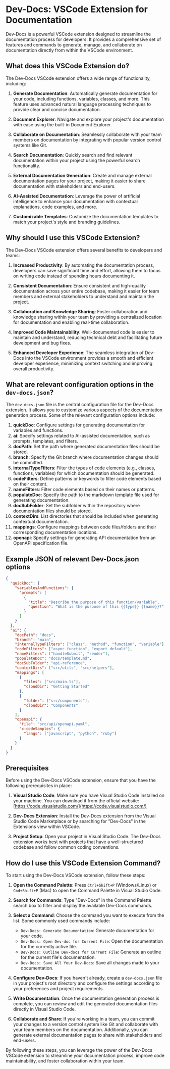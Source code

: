 
  
  # **Dev-Docs: VSCode Extension for Documentation**

Dev-Docs is a powerful VSCode extension designed to streamline the documentation process for developers. It provides a comprehensive set of features and commands to generate, manage, and collaborate on documentation directly from within the VSCode environment.

## What does this VSCode Extension do?

The Dev-Docs VSCode extension offers a wide range of functionality, including:

1. **Generate Documentation**: Automatically generate documentation for your code, including functions, variables, classes, and more. This feature uses advanced natural language processing techniques to provide clear and concise documentation.

2. **Document Explorer**: Navigate and explore your project's documentation with ease using the built-in Document Explorer.

3. **Collaborate on Documentation**: Seamlessly collaborate with your team members on documentation by integrating with popular version control systems like Git.

4. **Search Documentation**: Quickly search and find relevant documentation within your project using the powerful search functionality.

5. **External Documentation Generation**: Create and manage external documentation pages for your project, making it easier to share documentation with stakeholders and end-users.

6. **AI-Assisted Documentation**: Leverage the power of artificial intelligence to enhance your documentation with contextual explanations, code examples, and more.

7. **Customizable Templates**: Customize the documentation templates to match your project's style and branding guidelines.

## Why should I use this VSCode Extension?

The Dev-Docs VSCode extension offers several benefits to developers and teams:

1. **Increased Productivity**: By automating the documentation process, developers can save significant time and effort, allowing them to focus on writing code instead of spending hours documenting it.

2. **Consistent Documentation**: Ensure consistent and high-quality documentation across your entire codebase, making it easier for team members and external stakeholders to understand and maintain the project.

3. **Collaboration and Knowledge Sharing**: Foster collaboration and knowledge sharing within your team by providing a centralized location for documentation and enabling real-time collaboration.

4. **Improved Code Maintainability**: Well-documented code is easier to maintain and understand, reducing technical debt and facilitating future development and bug fixes.

5. **Enhanced Developer Experience**: The seamless integration of Dev-Docs into the VSCode environment provides a smooth and efficient developer experience, minimizing context switching and improving overall productivity.

## What are relevant configuration options in the `dev-docs.json`?

The `dev-docs.json` file is the central configuration file for the Dev-Docs extension. It allows you to customize various aspects of the documentation generation process. Some of the relevant configuration options include:

1. **quickDoc**: Configure settings for generating documentation for variables and functions.
2. **ai**: Specify settings related to AI-assisted documentation, such as prompts, templates, and filters.
3. **docPath**: Set the path where generated documentation files should be stored.
4. **branch**: Specify the Git branch where documentation changes should be committed.
5. **internalTypeFilters**: Filter the types of code elements (e.g., classes, functions, variables) for which documentation should be generated.
6. **codeFilters**: Define patterns or keywords to filter code elements based on their content.
7. **nameFilters**: Filter code elements based on their names or patterns.
8. **populateDoc**: Specify the path to the markdown template file used for generating documentation.
9. **docSubFolder**: Set the subfolder within the repository where documentation files should be stored.
10. **contextDirs**: List directories that should be included when generating contextual documentation.
11. **mappings**: Configure mappings between code files/folders and their corresponding documentation locations.
12. **openapi**: Specify settings for generating API documentation from an OpenAPI specification file.

## Example JSON of relevant Dev-Docs.json options

```json
{
  "quickDoc": {
    "variablesAndFunctions": {
      "prompts": [
        {
          "title": "Describe the purpose of this function/variable",
          "question": "What is the purpose of this {{type}} {{name}}?"
        }
      ]
    }
  },
  "ai": {
    "docPath": "docs",
    "branch": "main",
    "internalTypeFilters": ["class", "method", "function", "variable"],
    "codeFilters": ["async function", "export default"],
    "nameFilters": ["handleSubmit", "render"],
    "populateDoc": "docs/template.md",
    "docSubFolder": "api-reference",
    "contextDirs": ["src/utils", "src/helpers"],
    "mappings": [
      {
        "files": ["src/main.ts"],
        "cloudDir": "Getting Started"
      },
      {
        "folder": ["src/components"],
        "cloudDir": "Components"
      }
    ],
    "openapi": {
      "file": "src/api/openapi.yaml",
      "x-codeSamples": {
        "langs": ["javascript", "python", "ruby"]
      }
    }
  }
}
```

## Prerequisites

Before using the Dev-Docs VSCode extension, ensure that you have the following prerequisites in place:

1. **Visual Studio Code**: Make sure you have Visual Studio Code installed on your machine. You can download it from the official website: [https://code.visualstudio.com/](https://code.visualstudio.com/)

2. **Dev-Docs Extension**: Install the Dev-Docs extension from the Visual Studio Code Marketplace or by searching for "Dev-Docs" in the Extensions view within VSCode.

3. **Project Setup**: Open your project in Visual Studio Code. The Dev-Docs extension works best with projects that have a well-structured codebase and follow common coding conventions.

## How do I use this VSCode Extension Command?

To start using the Dev-Docs VSCode extension, follow these steps:

1. **Open the Command Palette**: Press `Ctrl+Shift+P` (Windows/Linux) or `Cmd+Shift+P` (Mac) to open the Command Palette in Visual Studio Code.

2. **Search for Commands**: Type "Dev-Docs" in the Command Palette search box to filter and display the available Dev-Docs commands.

3. **Select a Command**: Choose the command you want to execute from the list. Some commonly used commands include:
   - `Dev-Docs: Generate Documentation`: Generate documentation for your code.
   - `Dev-Docs: Open Dev-doc for Current File`: Open the documentation for the currently active file.
   - `Dev-Docs: Outline Dev-docs for Current File`: Generate an outline for the current file's documentation.
   - `Dev-Docs: Save All Your Dev-Docs`: Save all changes made to your documentation.

4. **Configure Dev-Docs**: If you haven't already, create a `dev-docs.json` file in your project's root directory and configure the settings according to your preferences and project requirements.

5. **Write Documentation**: Once the documentation generation process is complete, you can review and edit the generated documentation files directly in Visual Studio Code.

6. **Collaborate and Share**: If you're working in a team, you can commit your changes to a version control system like Git and collaborate with your team members on the documentation. Additionally, you can generate external documentation pages to share with stakeholders and end-users.

By following these steps, you can leverage the power of the Dev-Docs VSCode extension to streamline your documentation process, improve code maintainability, and foster collaboration within your team.
  
  